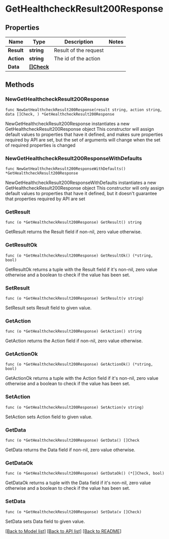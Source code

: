 # GetHealthcheckResult200Response

## Properties

Name | Type | Description | Notes
------------ | ------------- | ------------- | -------------
**Result** | **string** | Result of the request | 
**Action** | **string** | The id of the action | 
**Data** | [**[]Check**](Check.md) |  | 

## Methods

### NewGetHealthcheckResult200Response

`func NewGetHealthcheckResult200Response(result string, action string, data []Check, ) *GetHealthcheckResult200Response`

NewGetHealthcheckResult200Response instantiates a new GetHealthcheckResult200Response object
This constructor will assign default values to properties that have it defined,
and makes sure properties required by API are set, but the set of arguments
will change when the set of required properties is changed

### NewGetHealthcheckResult200ResponseWithDefaults

`func NewGetHealthcheckResult200ResponseWithDefaults() *GetHealthcheckResult200Response`

NewGetHealthcheckResult200ResponseWithDefaults instantiates a new GetHealthcheckResult200Response object
This constructor will only assign default values to properties that have it defined,
but it doesn't guarantee that properties required by API are set

### GetResult

`func (o *GetHealthcheckResult200Response) GetResult() string`

GetResult returns the Result field if non-nil, zero value otherwise.

### GetResultOk

`func (o *GetHealthcheckResult200Response) GetResultOk() (*string, bool)`

GetResultOk returns a tuple with the Result field if it's non-nil, zero value otherwise
and a boolean to check if the value has been set.

### SetResult

`func (o *GetHealthcheckResult200Response) SetResult(v string)`

SetResult sets Result field to given value.


### GetAction

`func (o *GetHealthcheckResult200Response) GetAction() string`

GetAction returns the Action field if non-nil, zero value otherwise.

### GetActionOk

`func (o *GetHealthcheckResult200Response) GetActionOk() (*string, bool)`

GetActionOk returns a tuple with the Action field if it's non-nil, zero value otherwise
and a boolean to check if the value has been set.

### SetAction

`func (o *GetHealthcheckResult200Response) SetAction(v string)`

SetAction sets Action field to given value.


### GetData

`func (o *GetHealthcheckResult200Response) GetData() []Check`

GetData returns the Data field if non-nil, zero value otherwise.

### GetDataOk

`func (o *GetHealthcheckResult200Response) GetDataOk() (*[]Check, bool)`

GetDataOk returns a tuple with the Data field if it's non-nil, zero value otherwise
and a boolean to check if the value has been set.

### SetData

`func (o *GetHealthcheckResult200Response) SetData(v []Check)`

SetData sets Data field to given value.



[[Back to Model list]](../README.md#documentation-for-models) [[Back to API list]](../README.md#documentation-for-api-endpoints) [[Back to README]](../README.md)


